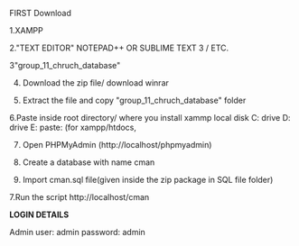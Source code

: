 FIRST Download

1.XAMPP

2."TEXT EDITOR" NOTEPAD++ OR SUBLIME TEXT 3 / ETC.

3"group_11_chruch_database"

4. Download the zip file/ download winrar

5. Extract the file and copy "group_11_chruch_database" folder

6.Paste inside root directory/ where you install xammp local disk C: drive D: drive E: paste: (for xampp/htdocs, 

7. Open PHPMyAdmin (http://localhost/phpmyadmin)

8. Create a database with name cman

6. Import cman.sql file(given inside the zip package in SQL file folder)

7.Run the script http://localhost/cman


**LOGIN DETAILS** 

Admin
user: admin
password: admin
